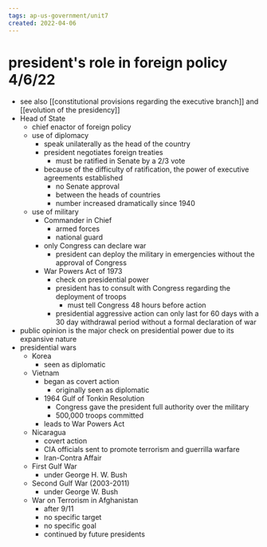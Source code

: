 ```yaml
---
tags: ap-us-government/unit7 
created: 2022-04-06
---
```


# president's role in foreign policy 4/6/22

- see also [[constitutional provisions regarding the executive branch]] and [[evolution of the presidency]]
- Head of State
	- chief enactor of foreign policy
	- use of diplomacy
		- speak unilaterally as the head of the country
		- president negotiates foreign treaties
			- must be ratified in Senate by a 2/3 vote
		- because of the difficulty of ratification, the power of executive agreements established
			- no Senate approval
			- between the heads of countries
			- number increased dramatically since 1940
	- use of military
		- Commander in Chief
			- armed forces
			- national guard
		- only Congress can declare war
			- president can deploy the military in emergencies without the approval of Congress
		- War Powers Act of 1973
			- check on presidential power
			- president has to consult with Congress regarding the deployment of troops
				- must tell Congress 48 hours before action
			- presidential aggressive action can only last for 60 days with a 30 day withdrawal period without a formal declaration of war
- public opinion is the major check on presidential power due to its expansive nature
- presidential wars
	- Korea
		- seen as diplomatic
	- Vietnam
		- began as covert action
			- originally seen as diplomatic
		- 1964 Gulf of Tonkin Resolution
			- Congress gave the president full authority over the military
			- 500,000 troops committed
		- leads to War Powers Act
	- Nicaragua
		- covert action
		- CIA officials sent to promote terrorism and guerrilla warfare
		- Iran-Contra Affair
	- First Gulf War
		- under George H. W. Bush
	- Second Gulf War (2003-2011)
		- under George W. Bush
	- War on Terrorism in Afghanistan
		- after 9/11
		- no specific target
		- no specific goal
		- continued by future presidents 
